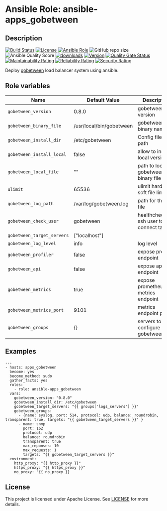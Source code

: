 # Ansible Role: ansible-apps_gobetween


## Description

[![Build Status](https://travis-ci.com/lotusnoir/ansible-apps_gobetween.svg?branch=master?style=flat)](https://travis-ci.com/lotusnoir/ansible-apps_gobetween)
[![License](https://img.shields.io/badge/license-Apache--2.0-brightgreen?style=flat)](https://opensource.org/licenses/Apache-2.0)
[![Ansible Role](https://img.shields.io/badge/galaxy-apps_gobetween-purple?style=flat)](https://galaxy.ansible.com/lotusnoir/apps_gobetween)
![GitHub repo size](https://img.shields.io/github/repo-size/lotusnoir/ansible-apps_gobetween?color=orange&style=flat)
![Ansible Quality Score](https://img.shields.io/ansible/quality/52300)
[![downloads](https://img.shields.io/ansible/role/d/52300)](https://galaxy.ansible.com/lotusnoir/apps_gobetween)
[![Version](https://img.shields.io/github/release/lotusnoir/ansible-apps_gobetween.svg)](https://github.com/lotusnoir/ansible-apps_gobetween/releases/)
[![Quality Gate Status](https://sonarcloud.io/api/project_badges/measure?project=lotusnoir_ansible-apps_gobetween&metric=alert_status)](https://sonarcloud.io/dashboard?id=lotusnoir_ansible-apps_gobetween)
[![Maintainability Rating](https://sonarcloud.io/api/project_badges/measure?project=lotusnoir_ansible-apps_gobetween&metric=sqale_rating)](https://sonarcloud.io/dashboard?id=lotusnoir_ansible-apps_gobetween)
[![Reliability Rating](https://sonarcloud.io/api/project_badges/measure?project=lotusnoir_ansible-apps_gobetween&metric=reliability_rating)](https://sonarcloud.io/dashboard?id=lotusnoir_ansible-apps_gobetween)
[![Security Rating](https://sonarcloud.io/api/project_badges/measure?project=lotusnoir_ansible-apps_gobetween&metric=security_rating)](https://sonarcloud.io/dashboard?id=lotusnoir_ansible-apps_gobetween)

Deploy [gobetween](https://github.com/yyyar/gobetween/releases) load balancer system using ansible.


## Role variables

| Name                       | Default Value            | Description                        |
| -------------------------- | ------------------------ | -----------------------------------|
| `gobetween_version`        | 0.8.0                    | gobetween version |
| `gobetween_binary_file`    | /usr/local/bin/gobetween | gobetween binary name|
| `gobetween_install_dir`    | /etc/gobetween           | Config files path |
| `gobetween_install_local`  | false                    | allow to install a local version |
| `gobetween_local_file`     | ""                       | path to local gobetween binary file |
| `ulimit`                   | 65536                    | ulimit hard and soft file limit|
| `gobetween_log_path`       | /var/log/gobetween.log   | path for the log file|
| `gobetween_check_user`     | gobetween                | healthcheck ssh user to connect targets|
| `gobetween_target_servers` | ["localhost"]            | |
| `gobetween_log_level`      | info                     | log level |
| `gobetween_profiler`       | false                    | expose profiler endpoint |
| `gobetween_api`            | false                    | expose api endpoint |
| `gobetween_metrics`        | true                     | expose prometheus metrics endpoint |
| `gobetween_metrics_port`   | 9101                     | metrics endpoint port |
| `gobetween_groups`         | {}                       | servers to configure on gobetween.toml |

## Examples

	---
	- hosts: apps_gobetween
	  become: yes
	  become_method: sudo
	  gather_facts: yes
	  roles:
	    - role: ansible-apps_gobetween
	  vars:
	    gobetween_version: "0.8.0"
	    gobetween_install_dir: /etc/gobetween
        gobetween_target_servers: "{{ groups['logs_servers'] }}"
        gobetween_groups:
          - {name: syslog, port: 514, protocol: udp, balance: roundrobin, transparent: true, targets: "{{ gobetween_target_servers }}" }
          - name: snmp
            port: 162
            protocol: udp
            balance: roundrobin
            transparent: true
            max_reponses: 10
            max_requests: 1
            targets: "{{ gobetween_target_servers }}"
	  environment: 
	    http_proxy: "{{ http_proxy }}"
	    https_proxy: "{{ https_proxy }}"
	    no_proxy: "{{ no_proxy }}

## License

This project is licensed under Apache License. See [LICENSE](/LICENSE) for more details.

